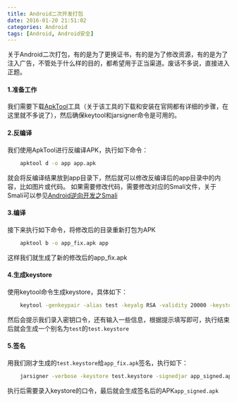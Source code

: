 ```yaml
---
title: Android二次开发打包
date: 2016-01-20 21:51:02
categories: Android
tags: [Android, Android安全]
---
```

关于Android二次打包，有的是为了更换证书，有的是为了修改资源，有的是为了注入广告，不管处于什么样的目的，都希望用于正当渠道。废话不多说，直接进入正题。

<!--more-->

#### 1.准备工作
我们需要下载[ApkTool]工具（关于该工具的下载和安装在官网都有详细的步骤，在这里就不多说了），然后确保keytool和jarsigner命令是可用的。

#### 2.反编译
我们使用ApkTool进行反编译APK，执行如下命令：
```bash
    apktool d -o app app.apk
```
就会将反编译结果放到app目录下，然后就可以修改反编译后的app目录中的内容，比如图片或代码。
如果需要修改代码，需要修改对应的Smali文件，关于Smali可以参见[Android逆向开发之Smali]

#### 3.编译
接下来执行如下命令，将修改后的目录重新打包为APK
```bash
    apktool b -o app_fix.apk app
```
这样我们就生成了新的修改后的app_fix.apk

#### 4.生成keystore
使用keytool命令生成keystore，具体如下：
```bash
    keytool -genkeypair -alias test -keyalg RSA -validity 20000 -keystore test.keystore
```
然后会提示我们录入密钥口令，还有输入一些信息，根据提示填写即可，执行结束后就会生成一个别名为`test`的`test.keystore`

#### 5.签名
用我们刚才生成的`test.keystore`给`app_fix.apk`签名，执行如下：
```bash
    jarsigner -verbose -keystore test.keystore -signedjar app_signed.apk app_fix.apk test
```
执行后需要录入keystore的口令，最后就会生成签名后的APK`app_signed.apk`

[Android逆向开发之Smali]: http://wangchao.im/2016/08/04/android-smali-develop/
[ApkTool]: https://github.com/iBotPeaches/Apktool
